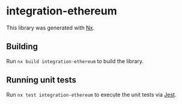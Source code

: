 # integration-ethereum

This library was generated with [Nx](https://nx.dev).

## Building

Run `nx build integration-ethereum` to build the library.

## Running unit tests

Run `nx test integration-ethereum` to execute the unit tests via [Jest](https://jestjs.io).
